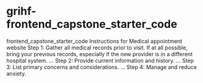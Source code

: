 # grihf-frontend_capstone_starter_code
frontend_capstone_starter_code
Instructions for Medical appointment website
    Step 1: Gather all medical records prior to visit. If at all possible, bring your previous records, especially if the new provider is in a different hospital system. ...
    Step 2: Provide current information and history. ...
    Step 3: List primary concerns and considerations. ...
    Step 4: Manage and reduce anxiety.
